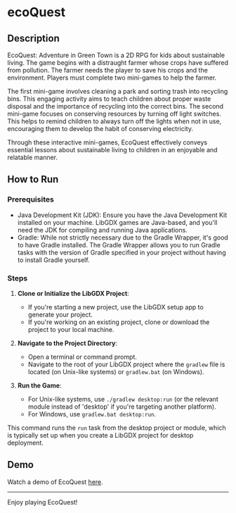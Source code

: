 # ecoQuest

## Description
EcoQuest: Adventure in Green Town is a 2D RPG for kids about sustainable living. The game begins with a distraught farmer whose crops have suffered from pollution. The farmer needs the player to save his crops and the environment. Players must complete two mini-games to help the farmer.

The first mini-game involves cleaning a park and sorting trash into recycling bins. This engaging activity aims to teach children about proper waste disposal and the importance of recycling into the correct bins. The second mini-game focuses on conserving resources by turning off light switches. This helps to remind children to always turn off the lights when not in use, encouraging them to develop the habit of conserving electricity.

Through these interactive mini-games, EcoQuest effectively conveys essential lessons about sustainable living to children in an enjoyable and relatable manner.

## How to Run

### Prerequisites
- Java Development Kit (JDK): Ensure you have the Java Development Kit installed on your machine. LibGDX games are Java-based, and you'll need the JDK for compiling and running Java applications.
- Gradle: While not strictly necessary due to the Gradle Wrapper, it's good to have Gradle installed. The Gradle Wrapper allows you to run Gradle tasks with the version of Gradle specified in your project without having to install Gradle yourself.

### Steps
1. **Clone or Initialize the LibGDX Project**: 
   - If you're starting a new project, use the LibGDX setup app to generate your project.
   - If you're working on an existing project, clone or download the project to your local machine.

2. **Navigate to the Project Directory**:
   - Open a terminal or command prompt.
   - Navigate to the root of your LibGDX project where the `gradlew` file is located (on Unix-like systems) or `gradlew.bat` (on Windows).

3. **Run the Game**:
   - For Unix-like systems, use `./gradlew desktop:run` (or the relevant module instead of 'desktop' if you're targeting another platform).
   - For Windows, use `gradlew.bat desktop:run`.

This command runs the `run` task from the desktop project or module, which is typically set up when you create a LibGDX project for desktop deployment.

## Demo
Watch a demo of EcoQuest [here](https://youtu.be/b7MRcRPHEKY).

---

Enjoy playing EcoQuest!
